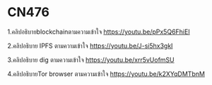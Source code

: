 # CN476

1.คลิปอธิบายblockchainตามความเข้าใจ
<https://youtu.be/pPx5Q6FhiEI>

2.คลิปอธิบาย IPFS ตามความเข้าใจ 
<https://youtu.be/J-si5hx3gkI>

3.คลิปอธิบาย dig ตามความเข้าใจ
<https://youtu.be/xrr5vUofmSU>

4.คลิปอธิบายTor browser ตามความเข้าใจ
<https://youtu.be/k2XYqDMTbnM>
